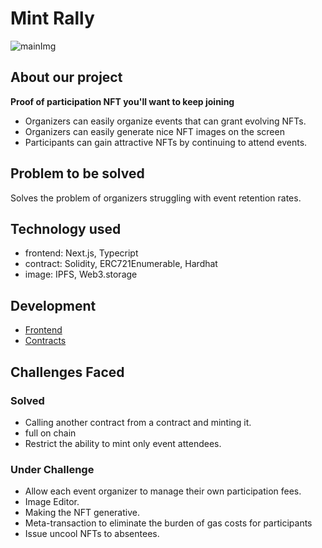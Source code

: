 # Mint Rally

![mainImg](https://user-images.githubusercontent.com/35390466/177026194-28ace142-0ba0-4360-8a48-6fd614fed91f.png)

## About our project

**Proof of participation NFT you'll want to keep joining**

- Organizers can easily organize events that can grant evolving NFTs.
- Organizers can easily generate nice NFT images on the screen
- Participants can gain attractive NFTs by continuing to attend events.


## Problem to be solved

Solves the problem of organizers struggling with event retention rates.

## Technology used

- frontend: Next.js, Typecript
- contract: Solidity, ERC721Enumerable, Hardhat
- image: IPFS, Web3.storage


## Development

- [Frontend](docs/frontend.md)
- [Contracts](docs/localnode.md)

## Challenges Faced

### Solved

- Calling another contract from a contract and minting it.
- full on chain
- Restrict the ability to mint only event attendees.

### Under Challenge

- Allow each event organizer to manage their own participation fees.
- Image Editor.
- Making the NFT generative.
- Meta-transaction to eliminate the burden of gas costs for participants
- Issue uncool NFTs to absentees.
